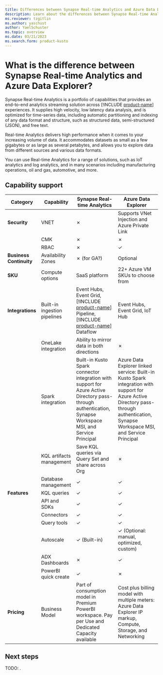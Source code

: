 ```yaml
---
title: Differences between Synapse Real-time Analytics and Azure Data Explorer
description: Learn about the differences between Synapse Real-time Analytics and Azure Data Explorer.
ms.reviewer: tzgitlin
ms.author: yaschust
author: YaelSchuster
ms.topic: overview
ms.date: 03/21/2023
ms.search.form: product-kusto
---
```


# What is the difference between Synapse Real-time Analytics and Azure Data Explorer?

Synapse Real-time Analytics is a portfolio of capabilities that provides an end-to-end analytics streaming solution across [!INCLUDE [product-name](../includes/product-name.md)] experiences. It supplies high velocity, low latency data analysis, and is optimized for time-series data, including automatic partitioning and indexing of any data format and structure, such as structured data, semi-structured (JSON), and free text.

Real-time Analytics delivers high performance when it comes to your increasing volume of data. It accommodates datasets as small as a few gigabytes or as large as several petabytes, and allows you to explore data from different sources and various data formats.

You can use Real-time Analytics for a range of solutions, such as IoT analytics and log analytics, and in many scenarios including manufacturing operations, oil and gas, automotive, and more.

## Capability support

| Category | Capability| Synapse Real-time Analytics | Azure Data Explorer |
|--|--|--|--|
| **Security** | VNET | &cross; | Supports VNet Injection and Azure Private Link  |
|  | CMK | &cross; | &cross; |
|  | RBAC | &cross; | &check; |
| **Business Continuity** | Availability Zones | &cross; (for GA?) | Optional |
| **SKU** | Compute options | SaaS platform | 22+ Azure VM SKUs to choose from  |
| **Integrations** | Built-in ingestion pipelines | Event Hubs, Event Grid, [!INCLUDE [product-name](../includes/product-name.md)] Pipeline, [!INCLUDE [product-name](../includes/product-name.md)] Dataflow | Event Hubs, Event Grid, IoT Hub |
|  | OneLake integration | Ability to mirror data in both directions | &cross; |
|  | Spark integration | Built-in Kusto Spark connector integration with support for Azure Active Directory pass-through authentication, Synapse Workspace MSI, and Service Principal | Azure Data Explorer linked service: Built-in Kusto Spark integration with support for Azure Active Directory pass-through authentication, Synapse Workspace MSI, and Service Principal|
|  | KQL artifacts management | Save KQL queries via Query Set and share across Org | &cross; |
|  | Database management | &check; |  &check; |
| **Features** | KQL queries | &check; | &check; |
|  | API and SDKs | &check; | &check; |
|  | Connectors | &check; | &check; |
|  | Query tools | &check; | &check; |
|  | Autoscale | &check; (Built-in) | &check; (Optional: manual, optimized, custom) |
|  | ADX Dashboards| &cross; | &check; |
|  | PowerBI quick create | &check; | &cross; |
| **Pricing** | Business Model | Part of consumption model in Premium PowerBI workspace. Pay per Use and Dedicated Capacity available | Cost plus billing model with multiple meters: Azure Data Explorer IP markup, Compute, Storage, and Networking |

## Next steps

TODO: <!-- [Real-time Analytics in [!INCLUDE [product-name](../includes/product-name.md)] ](overview.md)-->.
